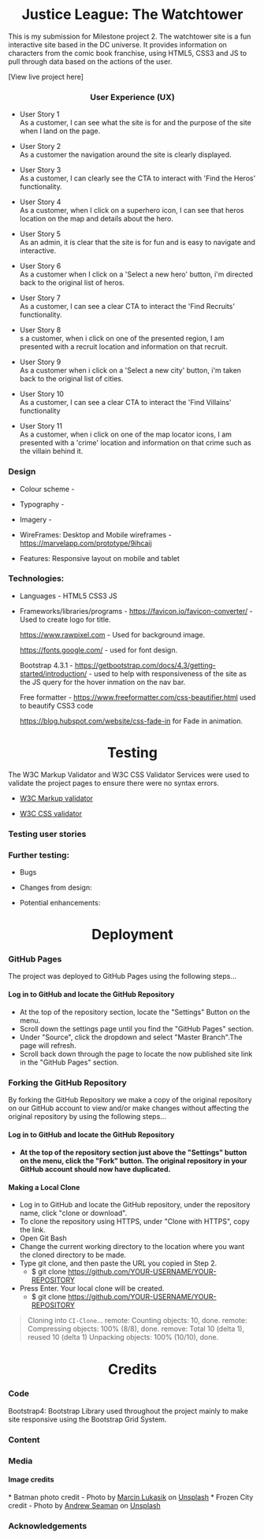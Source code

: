 <h1 style="text-align: center">Justice League: The Watchtower</h1>

[comment]: <> (Hero Image)

This is my submission for Milestone project 2. The watchtower site is a fun interactive site based in the DC universe. It provides
information on characters from the comic book franchise, using HTML5, CSS3 and JS to pull through data 
based on the actions of the user.

[View live project here]

<h3 style="text-align: center">User Experience (UX)</h3>

* User Story 1<br>
As a customer, I can see what the site is for and the purpose of the site when I land on the page.

* User Story 2<br>
As a customer the navigation around the site is clearly displayed.

* User Story 3<br>
As a customer, I can clearly see the CTA to interact with 'Find the Heros' functionality.

* User Story 4<br>
As a customer, when I click on a superhero icon, I can see that heros location on the map and
details about the hero.

* User Story 5<br>
As an admin, it is clear that the site is for fun and is easy to navigate and interactive.

* User Story 6<br>
As a customer when I click on a 'Select a new hero' button, i'm directed back to the original list
of heros.

* User Story 7<br>
As a customer, I can see a clear CTA to interact the 'Find Recruits' functionality.

* User Story 8<br>
s a customer, when i click on one of the presented region, I am presented with a recruit location
and information on that recruit.

* User Story 9<br>
As a customer when i click on a 'Select a new city' button, i'm taken back to the original list of cities.

* User Story 10<br>
As a customer, I can see a clear CTA to interact the 'Find Villains' functionality

* User Story 11<br>
As a customer, when i click on one of the map locator icons, I am presented with a 'crime' location
and information on that crime such as the villain behind it.

<h3>Design</h3>

* Colour scheme - 

* Typography - 

* Imagery - 

* WireFrames:
Desktop and Mobile wireframes - https://marvelapp.com/prototype/9ihcaij

* Features:
Responsive layout on mobile and tablet

<h3>Technologies:</h3>

* Languages - 
HTML5
CSS3
JS

* Frameworks/libraries/programs - 
  https://favicon.io/favicon-converter/ - Used to create logo for title.

  https://www.rawpixel.com - Used for background image.

  https://fonts.google.com/ - used for font design.

  Bootstrap 4.3.1 - https://getbootstrap.com/docs/4.3/getting-started/introduction/ - used to help with responsiveness
  of the site as the JS query for the hover inmation on the nav bar.

  Free formatter - https://www.freeformatter.com/css-beautifier.html used to beautify CSS3 code

  https://blog.hubspot.com/website/css-fade-in for Fade in animation.

<h1 style="text-align: center">Testing</h1>

The W3C Markup Validator and W3C CSS Validator Services were used to validate the project pages to ensure there were no syntax errors.

* [W3C Markup validator](https://validator.w3.org/#validate_by_input)


* [W3C CSS validator](https://jigsaw.w3.org/css-validator/validator)


<h3>Testing user stories</h3>


<h3>Further testing:</h3>
     

* Bugs<br>
     

* Changes from design: <br>


* Potential enhancements:<br>


<h1 style="text-align: center">Deployment</h1>

<h3>GitHub Pages</h3>
The project was deployed to GitHub Pages using the following steps...

<h4>Log in to GitHub and locate the GitHub Repository</h4>

* At the top of the repository section, locate the "Settings" Button on the menu.
* Scroll down the settings page until you find the "GitHub Pages" section.
* Under "Source", click the dropdown and select "Master Branch".The page will refresh.
* Scroll back down through the page to locate the now published site link in the "GitHub Pages" section.

<h3>Forking the GitHub Repository</h3>
By forking the GitHub Repository we make a copy of the original repository on our GitHub account to view and/or make changes without affecting the original repository by using the following steps...

<h4>Log in to GitHub and locate the GitHub Repository<h4>

* At the top of the repository section just above the "Settings" button on the menu, click the "Fork" button.
  The original repository in your GitHub account should now have duplicated.

<h4>Making a Local Clone</h4>

* Log in to GitHub and locate the GitHub repository, under the repository name, click "clone or download".
* To clone the repository using HTTPS, under "Clone with HTTPS", copy the link.
* Open Git Bash
* Change the current working directory to the location where you want the cloned directory to be made.
* Type git clone, and then paste the URL you copied in Step 2.
   * $ git clone https://github.com/YOUR-USERNAME/YOUR-REPOSITORY
* Press Enter. Your local clone will be created.
   * $ git clone https://github.com/YOUR-USERNAME/YOUR-REPOSITORY
> Cloning into `CI-Clone`...
> remote: Counting objects: 10, done.
> remote: Compressing objects: 100% (8/8), done.
> remove: Total 10 (delta 1), reused 10 (delta 1)
> Unpacking objects: 100% (10/10), done.

<h1 style="text-align: center">Credits</h1>

<h3>Code</h3>
Bootstrap4: Bootstrap Library used throughout the project mainly to make site responsive using the Bootstrap Grid System.

<h3>Content</h3>


<h3>Media</h3>
<h4>Image credits</h4>
* Batman photo credit - Photo by <a href="https://unsplash.com/@lusik?utm_source=unsplash&utm_medium=referral&utm_content=creditCopyText">Marcin Lukasik</a> on <a href="https://unsplash.com/s/photos/batman?utm_source=unsplash&utm_medium=referral&utm_content=creditCopyText">Unsplash</a>
* Frozen City credit - Photo by <a href="https://unsplash.com/@amseaman?utm_source=unsplash&utm_medium=referral&utm_content=creditCopyText">Andrew Seaman</a> on <a href="https://unsplash.com/s/photos/frozen-city?utm_source=unsplash&utm_medium=referral&utm_content=creditCopyText">Unsplash</a>

<h3>Acknowledgements</h3>